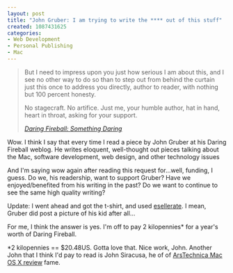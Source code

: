 ```yaml
--- 
layout: post
title: "John Gruber: I am trying to write the **** out of this stuff"
created: 1087431625
categories: 
- Web Development
- Personal Publishing
- Mac
---
```

<blockquote>
<p>But I need to impress upon you just how serious I am about this, and I see no other way to do so than to step out from behind the curtain just this once to address you directly, author to reader, with nothing but 100 percent honesty.</p>

<p>No stagecraft. No artifice. Just me, your humble author, hat in hand, heart in throat, asking for your support.</p>
<cite><a href="http://daringfireball.net/2004/06/something_daring">Daring Fireball: Something Daring</a></cite>
</blockquote>

<p>Wow. I think I say that every time I read a piece by John Gruber at his Daring Fireball weblog. He writes eloquent, well-thought out pieces talking about the Mac, software development, web design, and other technology issues</p>

<p>And I'm saying wow again after reading this request for&#8230;well, funding, I guess. Do we, his readership, want to support Gruber? Have we enjoyed/benefited from his writing in the past? Do we want to continue to see the same high quality writing?</p>

<p>Update: I went ahead and got the t-shirt, and used <a href="http://daringfireball.net/2004/06/membership_faq">esellerate</a>. I mean, Gruber did post a picture of his kid after all…</p>
<!--break-->
<p>For me, I think the answer is yes. I'm off to pay 2 kilopennies* for a year's worth of Daring Fireball.</p>

<p>*2 kilopennies == $20.48US. Gotta love that. Nice work, John. Another John that I think I'd pay to read is John Siracusa, he of of <a href="http://arstechnica.com/reviews/003/panther/macosx-10.3-1.html">ArsTechnica Mac OS X review</a> fame.</p>
